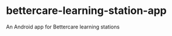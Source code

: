 bettercare-learning-station-app
===============================

An Android app for Bettercare learning stations
